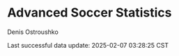# Advanced Soccer Statistics
Denis Ostroushko

<!-- gfm -->

Last successful data update: 2025-02-07 03:28:25 CST
